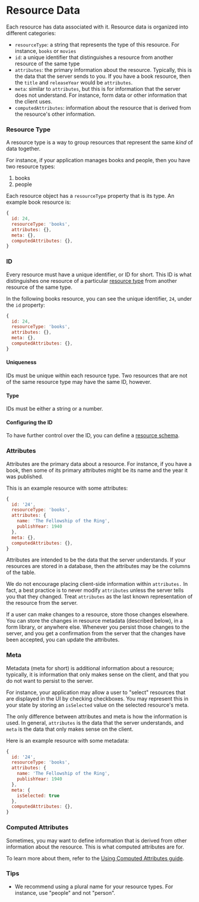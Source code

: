 # Resource Data

Each resource has data associated with it. Resource data is organized
into different categories:

* `resourceType`: a string that represents the type of this resource. For instance,
  `books` or `movies`
* `id`: a unique identifier that distinguishes a resource from another resource
  of the same type
* `attributes`: the primary information about the resource. Typically, this is the
  data that the server sends to you. If you have a book resource, then the `title`
  and `releaseYear` would be `attributes`.
* `meta`: similar to `attributes`, but this is for information that the server does
  not understand. For instance, form data or other information that the client uses.
* `computedAttributes`: information about the resource that is derived from the resource's
  other information.

### Resource Type

A resource type is a way to group resources that represent the same _kind_ of data
together.

For instance, if your application manages books and people, then you have two resource
types:

1.  books
2.  people

Each resource object has a `resourceType` property that is its type. An example book
resource is:

```js
{
  id: 24,
  resourceType: 'books',
  attributes: {},
  meta: {},
  computedAttributes: {},
}
```

### ID

Every resource must have a unique identifier, or ID for short. This ID is what distinguishes one
resource of a particular [resource type](./type.md) from another resource of the same
type.

In the following books resource, you can see the unique identifier, `24`, under the `id` property:

```js
{
  id: 24,
  resourceType: 'books',
  attributes: {},
  meta: {},
  computedAttributes: {},
}
```

#### Uniqueness

IDs must be unique within each resource type. Two resources that are not of the same resource type
may have the same ID, however.

#### Type

IDs must be either a string or a number.

#### Configuring the ID

To have further control over the ID, you can define a [resource schema](schemas.md).

### Attributes

Attributes are the primary data about a resource. For instance, if you have a book, then some of its
primary attributes might be its name and the year it was published.

This is an example resource with some attributes:

```js
{
  id: '24',
  resourceType: 'books',
  attributes: {
    name: 'The Fellowship of the Ring',
    publishYear: 1940
  },
  meta: {},
  computedAttributes: {},
}
```

Attributes are intended to be the data that the server understands. If your resources are stored in a
database, then the attributes may be the columns of the table.

We do not encourage placing client-side information within `attributes.` In fact, a best practice
is to never modify `attributes` unless the server tells you that they changed. Treat `attributes`
as the last known representation of the resource from the server.

If a user can make changes to a resource, store those changes elsewhere. You can store the changes in
resource metadata (described below), in a form library, or anywhere else. Whenever you persist those changes
to the server, and you get a confirmation from the server that the changes have been accepted, you can update
the attributes.

### Meta

Metadata (meta for short) is additional information about a resource; typically,
it is information that only makes sense on the client, and that you do not want
to persist to the server.

For instance, your application may allow a user to "select" resources that are displayed
in the UI by checking checkboxes. You may represent this in your state by storing
an `isSelected` value on the selected resource's meta.

The only difference between attributes and meta is how the information is used. In general,
`attributes` is the data that the server understands, and `meta` is the data that only makes
sense on the client.

Here is an example resource with some metadata:

```js
{
  id: '24',
  resourceType: 'books',
  attributes: {
    name: 'The Fellowship of the Ring',
    publishYear: 1940
  },
  meta: {
    isSelected: true
  },
  computedAttributes: {},
}
```

### Computed Attributes

Sometimes, you may want to define information that is derived from other information about the resource.
This is what computed attributes are for.

To learn more about them, refer to the [Using Computed Attributes guide](using-computed-attributes.md).

### Tips

* We recommend using a plural name for your resource types. For instance, use
  "people" and not "person".
